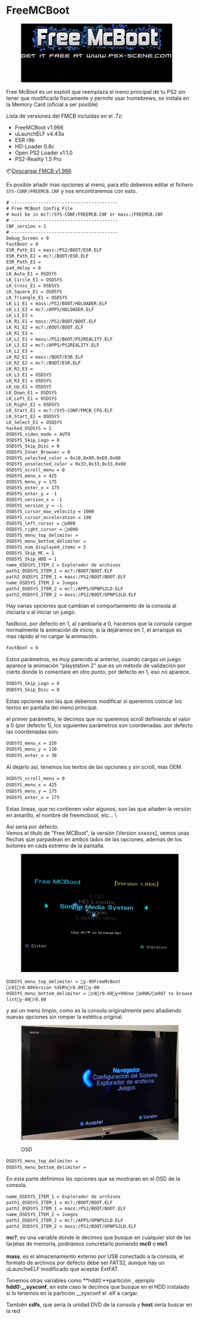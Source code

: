 # FreeMCBoot

<figure><img src="../.gitbook/assets/imagen (3) (3).png" alt=""><figcaption></figcaption></figure>



Free McBoot es un exploit que reemplaza el menú principal de tu PS2 sin tener que modificarla físicamente y permite usar homebrews, se instala en la Memory Card (oficial a ser posible)



Lista de versiones del FMCB incluidas en el .7z:

* FreeMCBoot v1.966
* uLaunchELF v4.43a
* ESR r9b
* HD-Loader 0.8c
* Open PS2 Loader v1.1.0
* PS2-Reality 1.5 Pro

📦[Descargar FMCB v1.966](https://mega.nz/file/1BoHnDRZ#xWOI2RTTzgJTYDQB96gapxA1G-aX\_3ooN-MIo5Nllug)

Es posible añadir mas opciones al menú, para ello debemos editar el fichero \
`SYS-CONF/FREEMCB.CNF` y nos encontraremos con esto.&#x20;

```shell
# ----------------------------------------
# Free MCBoot Config File
# must be in mc?:/SYS-CONF/FREEMCB.CNF or mass:/FREEMCB.CNF
# ----------------------------------------
CNF_version = 1
# ----------------------------------------
Debug_Screen = 0
FastBoot = 0
ESR_Path_E1 = mass:/PS2/BOOT/ESR.ELF
ESR_Path_E2 = mc?:/BOOT/ESR.ELF
ESR_Path_E3 =
pad_delay = 0
LK_Auto_E1 = OSDSYS
LK_Circle_E1 = OSDSYS
LK_Cross_E1 = OSDSYS
LK_Square_E1 = OSDSYS
LK_Triangle_E1 = OSDSYS
LK_L1_E1 = mass:/PS2/BOOT/HDLOADER.ELF
LK_L1_E2 = mc?:/APPS/HDLOADER.ELF
LK_L1_E3 = 
LK_R1_E1 = mass:/PS2/BOOT/BOOT.ELF
LK_R1_E2 = mc?:/BOOT/BOOT.ELF
LK_R1_E3 = 
LK_L2_E1 = mass:/PS2/BOOT/PS2REALITY.ELF
LK_L2_E2 = mc?:/APPS/PS2REALITY.ELF
LK_L2_E3 = 
LK_R2_E1 = mass:/BOOT/ESR.ELF
LK_R2_E2 = mc?:/BOOT/ESR.ELF
LK_R2_E3 = 
LK_L3_E1 = OSDSYS
LK_R3_E1 = OSDSYS
LK_Up_E1 = OSDSYS
LK_Down_E1 = OSDSYS
LK_Left_E1 = OSDSYS
LK_Right_E1 = OSDSYS
LK_Start_E1 = mc?:/SYS-CONF/FMCB_CFG.ELF
LK_Start_E2 = OSDSYS
LK_Select_E1 = OSDSYS
hacked_OSDSYS = 1
OSDSYS_video_mode = AUTO
OSDSYS_Skip_Logo = 0
OSDSYS_Skip_Disc = 0
OSDSYS_Inner_Browser = 0
OSDSYS_selected_color = 0x10,0x80,0xE0,0x80
OSDSYS_unselected_color = 0x33,0x33,0x33,0x80
OSDSYS_scroll_menu = 0
OSDSYS_menu_x = 425
OSDSYS_menu_y = 175
OSDSYS_enter_x = 175
OSDSYS_enter_y = -1
OSDSYS_version_x = -1
OSDSYS_version_y = -1
OSDSYS_cursor_max_velocity = 1000
OSDSYS_cursor_acceleration = 100
OSDSYS_left_cursor = o009
OSDSYS_right_cursor = o008
OSDSYS_menu_top_delimiter =
OSDSYS_menu_bottom_delimiter =
OSDSYS_num_displayed_items = 5
OSDSYS_Skip_MC = 1
OSDSYS_Skip_HDD = 1
name_OSDSYS_ITEM_1 = Explorador de archivos
path1_OSDSYS_ITEM_1 = mc?:/BOOT/BOOT.ELF
path2_OSDSYS_ITEM_1 = mass:/PS2/BOOT/BOOT.ELF
name_OSDSYS_ITEM_2 = Juegos
path1_OSDSYS_ITEM_2 = mc?:/APPS/OPNPS2LD.ELF
path2_OSDSYS_ITEM_2 = mass:/PS2/BOOT/OPNPS2LD.ELF
```

Hay varias opciones que cambian el comportamiento de la consola al iniciarla o al iniciar un juego.

fastboot, por defecto en 1, al cambiarla a 0, hacemos que la consola cargue normalmente la animación de inicio, si la dejáramos en 1, el arranque es mas rápido al no cargar la animación.&#x20;

```sh
FastBoot = 0
```

Estos parámetros, es muy parecido al anterior, cuando cargas un juego aparece la animación "playstation 2" que es un método de validación por cierto donde lo comentare en otro punto, por defecto en 1, eso no aparece.

```sh
OSDSYS_Skip_Logo = 0
OSDSYS_Skip_Disc = 0
```

Estas opciones son las que debemos modificar si queremos colocar los textos en pantalla del menú principal.&#x20;

el primer parámetro, le decimos que no queremos scroll definiendo el valor a 0 (por defecto 1), los siguientes parámetros son coordenadas. por defecto las coordenadas son:

```sh
OSDSYS_menu_x = 320
OSDSYS_menu_y = 110
OSDSYS_enter_x = 30
```

Al dejarlo así, tenemos los textos de las opciones y sin scroll, mas OEM.&#x20;

```sh
OSDSYS_scroll_menu = 0
OSDSYS_menu_x = 425
OSDSYS_menu_y = 175
OSDSYS_enter_x = 175
```

Estas lineas, que no contienen valor algunos, son las que añaden la versión en amarillo, el nombre de freemcboot, etc... \


Así seria por defecto. \
Vemos el titulo de "Free MCBoot", la versión \[Version xxxxxx], vemos unas flechas que parpadean en ambos lados de las opciones, ademas de los botones en cada extremo de la pantalla.

<figure><img src="../.gitbook/assets/imagen (7) (1).png" alt=""><figcaption></figcaption></figure>

```
OSDSYS_menu_top_delimiter = y-99FreeMcBoot              c0[r0.80Version %VER%r0.00]y-00
OSDSYS_menu_bottom_delimiter = c0r0.60y+99Use o006/o007 to browse listy-00r0.00
```

y así un menú limpio, como es la consola originalmente pero añadiendo nuevas opciones sin romper la estética original.&#x20;

<figure><img src="../.gitbook/assets/imagen (8) (1).png" alt=""><figcaption><p>OSD</p></figcaption></figure>

```sh
OSDSYS_menu_top_delimiter =
OSDSYS_menu_bottom_delimiter =
```

En esta parte definimos las opciones que se mostraran en el OSD de la consola.&#x20;

```
name_OSDSYS_ITEM_1 = Explorador de archivos
path1_OSDSYS_ITEM_1 = mc?:/BOOT/BOOT.ELF
path2_OSDSYS_ITEM_1 = mass:/PS2/BOOT/BOOT.ELF
name_OSDSYS_ITEM_2 = Juegos
path1_OSDSYS_ITEM_2 = mc?:/APPS/OPNPS2LD.ELF
path2_OSDSYS_ITEM_2 = mass:/PS2/BOOT/OPNPS2LD.ELF
```

**mc?**, es una variable donde le decimos que busque en cualquier slot de las tarjetas de memoria, podríamos concretarlo poniendo **mc0** o **mc1**.\
\
**mass**, es el almacenamiento externo por USB conectado a la consola, el formato de archivos por defecto debe ser FAT32, aunque hay un uLauncheELF modificado que aceptar ExtFAT.

Tenemos otras variables como **hdd0:**partición , ejemplo **hdd0:\_\_sysconf**, en este caso le decimos que busque en el HDD instalado si lo tenemos en la partición \_\_sysconf el .elf a cargar.&#x20;

También **cdfs**, que seria la unidad DVD de la consola y **host** seria buscar en la red
